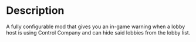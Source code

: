 # Description

A fully configurable mod that gives you an in-game warning when a lobby host is using Control Company and can hide said lobbies from the lobby list.